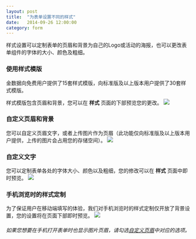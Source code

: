 ```yaml
---
layout: post
title:  "为表单设置不同的样式"
date:   2014-09-26 12:00:00
category: form
---
```


样式设置可以定制表单的页眉和背景为自己的Logo或活动的海报，也可以更改表单组件的字体的大小、颜色及粗细。

### 使用样式模版

金数据向免费用户提供了15套样式模版，向标准版及以上版本用户提供了30套样式模版。

样式模版包含页眉和背景，您可以在 **样式** 页面的下部预览您的更改。
	![](http://jinshuju-help-pics.b0.upaiyun.com/images/style-1.png) 

<h3 id="custom-header">自定义页眉和背景</h3>

您可以自定义页眉文字，或者上传图片作为页眉（此功能仅向标准版及以上版本用户提供，上传的图片会占用您的存储空间）。
	![](http://jinshuju-help-pics.b0.upaiyun.com/images/style-2.png) 

### 自定义文字

您可以定制表单各处的字体大小、颜色以及粗细，您的修改可以在 **样式** 页面中即时预览。
	![](http://jinshuju-help-pics.b0.upaiyun.com/images/style-3.png) 

### 手机浏览时的样式定制

为了保证用户在移动端填写的体验，我们对手机浏览时的样式定制仅开放了背景设置，您的设置将在页面下部即时预览。
	![](http://jinshuju-help-pics.b0.upaiyun.com/images/style-4.png) 

###### 如果您想要在手机打开表单时也显示图片页眉，请勾选[自定义页眉](style-form.html#custom-header)中对应的选项。
